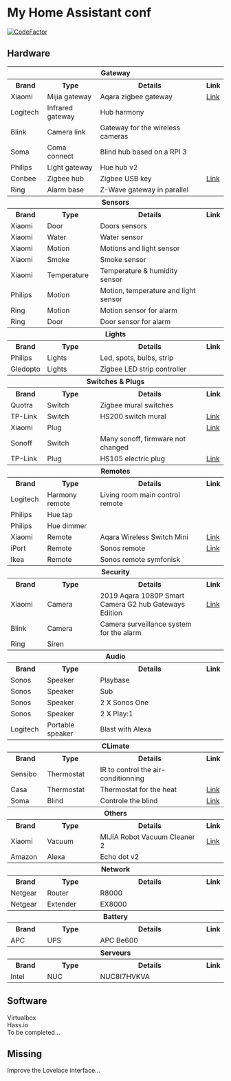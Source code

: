 # My Home Assistant conf
[![CodeFactor](https://www.codefactor.io/repository/github/lbouriez/hassio-home-assistant_config/badge)](https://www.codefactor.io/repository/github/lbouriez/hassio-home-assistant_config)

## Hardware
<table>
    <tr>
        <th colspan="4">Gateway</th>
    </tr>
    <tr>
        <th>Brand</th>
        <th>Type</th>
        <th>Details</th>
        <th>Link</th>
    </tr>
    <tr>
        <td>Xiaomi</td>
        <td>Mijia gateway</td>
        <td>Aqara zigbee gateway</td>
        <td><a href="https://www.aliexpress.com/item/32635362864.html?spm=a2g0s.9042311.0.0.27424c4dJ8VS7Z">Link</a></td>
    </tr>
    <tr>
        <td>Logitech</td>
        <td>Infrared gateway</td>
        <td>Hub harmony</td>
        <td></td>
    </tr>
    <tr>
        <td>Blink</td>
        <td>Camera link</td>
        <td>Gateway for the wireless cameras</td>
        <td></td>
    </tr>
    <tr>
        <td>Soma</td>
        <td>Coma connect</td>
        <td>Blind hub based on a RPI 3</td>
        <td></td>
    </tr>
    <tr>
        <td>Philips</td>
        <td>Light gateway</td>
        <td>Hue hub v2</td>
        <td></td>
    </tr>
    <tr>
        <td>Conbee</td>
        <td>Zigbee hub</td>
        <td>Zigbee USB key</td>
        <td><a href="https://phoscon.de/en/conbee2">Link</a></td>
    </tr>
    <tr>
        <td>Ring</td>
        <td>Alarm base</td>
        <td>Z-Wave gateway in parallel</td>
        <td></td>
    </tr>
    <tr>
        <th colspan="4">Sensors</th>
    </tr>
    <tr>
        <th>Brand</th>
        <th>Type</th>
        <th>Details</th>
        <th>Link</th>
    </tr>
    <tr>
        <td>Xiaomi</td>
        <td>Door</td>
        <td>Doors sensors</td>
        <td></td>
    </tr>
    <tr>
        <td>Xiaomi</td>
        <td>Water</td>
        <td>Water sensor</td>
        <td></td>
    </tr>
    <tr>
        <td>Xiaomi</td>
        <td>Motion</td>
        <td>Motions and light sensor</td>
        <td></td>
    </tr>
    <tr>
        <td>Xiaomi</td>
        <td>Smoke</td>
        <td>Smoke sensor</td>
        <td></td>
    </tr>
    <tr>
        <td>Xiaomi</td>
        <td>Temperature</td>
        <td>Temperature & humidity sensor</td>
        <td></td>
    </tr>
    <tr>
        <td>Philips</td>
        <td>Motion</td>
        <td>Motion, temperature and light sensor</td>
        <td></td>
    </tr>
    <tr>
        <td>Ring</td>
        <td>Motion</td>
        <td>Motion sensor for alarm</td>
        <td></td>
    </tr>
    <tr>
        <td>Ring</td>
        <td>Door</td>
        <td>Door sensor for alarm</td>
        <td></td>
    </tr>
    <tr>
        <th colspan="4">Lights</th>
    </tr>
    <tr>
        <th>Brand</th>
        <th>Type</th>
        <th>Details</th>
        <th>Link</th>
    </tr>
    <tr>
        <td>Philips</td>
        <td>Lights</td>
        <td>Led, spots, bulbs, strip</td>
        <td></td>
    </tr>
    <tr>
        <td>Gledopto</td>
        <td>Lights</td>
        <td>Zigbee LED strip controller</td>
        <td></td>
    </tr>
    <tr>
        <th colspan="4">Switches & Plugs</th>
    </tr>
    <tr>
        <th>Brand</th>
        <th>Type</th>
        <th>Details</th>
        <th>Link</th>
    </tr>
    <tr>
        <td>Quotra</td>
        <td>Switch</td>
        <td>Zigbee mural switches</td>
        <td></td>
    </tr>
    <tr>
        <td>TP-Link</td>
        <td>Switch</td>
        <td>HS200 switch mural</td>
        <td><a href="https://www.tp-link.com/ca/home-networking/smart-plug/hs200/">Link</a></td>
    </tr>
    <tr>
        <td>Xiaomi</td>
        <td>Plug</td>
        <td></td>
        <td><a href="https://www.aliexpress.com/item/32695956267.html">Link</a></td>
    </tr>
    <tr>
        <td>Sonoff</td>
        <td>Switch</td>
        <td>Many sonoff, firmware not changed</td>
        <td></td>
    </tr>
    <tr>
        <td>TP-Link</td>
        <td>Plug</td>
        <td>HS105 electric plug</td>
        <td><a href="https://www.tp-link.com/ca/home-networking/smart-plug/hs105/">Link</a></td>
    </tr>
    <tr>
        <th colspan="4">Remotes</th>
    </tr>
    <tr>
        <th>Brand</th>
        <th>Type</th>
        <th>Details</th>
        <th>Link</th>
    </tr>
    <tr>
        <td>Logitech</td>
        <td>Harmony remote</td>
        <td>Living room main control remote</td>
        <td></td>
    </tr>
    <tr>
        <td>Philips</td>
        <td>Hue tap</td>
        <td></td>
        <td></td>
    </tr>
    <tr>
        <td>Philips</td>
        <td>Hue dimmer</td>
        <td></td>
        <td></td>
    </tr>
    <tr>
        <td>Xiaomi</td>
        <td>Remote</td>
        <td>Aqara Wireless Switch Mini</td>
        <td><a href="https://www.aliexpress.com/item/32999952824.html">Link</a></td>
    </tr>
    <tr>
        <td>iPort</td>
        <td>Remote</td>
        <td>Sonos remote</td>
        <td><a href="https://iportproducts.com/xpress">Link</a></td>
    </tr>
    <tr>
        <td>Ikea</td>
        <td>Remote</td>
        <td>Sonos remote symfonisk</td>
        <td></td>
    </tr>
    <tr>
        <th colspan="4">Security</th>
    </tr>
    <tr>
        <th>Brand</th>
        <th>Type</th>
        <th>Details</th>
        <th>Link</th>
    </tr>
    <tr>
        <td>Xiaomi</td>
        <td>Camera</td>
        <td>2019 Aqara 1080P Smart Camera G2 hub Gateways Edition</td>
        <td><a href="https://www.aliexpress.com/item/32993932041.html?spm=a2g0s.9042311.0.0.27426c37RVPJpl">Link</a></td>
    </tr>
    <tr>
        <td>Blink</td>
        <td>Camera</td>
        <td>Camera surveillance system for the alarm</td>
        <td></td>
    </tr>
    <tr>
        <td>Ring</td>
        <td>Siren</td>
        <td></td>
        <td></td>
    </tr>
    <tr>
        <th colspan="4">Audio</th>
    </tr>
    <tr>
        <th>Brand</th>
        <th>Type</th>
        <th>Details</th>
        <th>Link</th>
    </tr>
    <tr>
        <td>Sonos</td>
        <td>Speaker</td>
        <td>Playbase</td>
        <td></td>
    </tr>
    <tr>
        <td>Sonos</td>
        <td>Speaker</td>
        <td>Sub</td>
        <td></td>
    </tr>
    <tr>
        <td>Sonos</td>
        <td>Speaker</td>
        <td>2 X Sonos One</td>
        <td></td>
    </tr>
    <tr>
        <td>Sonos</td>
        <td>Speaker</td>
        <td>2 X Play:1</td>
        <td></td>
    </tr>
    <tr>
        <td>Logitech</td>
        <td>Portable speaker</td>
        <td>Blast with Alexa</td>
        <td></td>
    </tr>
    <tr>
        <th colspan="4">CLimate</th>
    </tr>
    <tr>
        <th>Brand</th>
        <th>Type</th>
        <th>Details</th>
        <th>Link</th>
    </tr>
    <tr>
        <td>Sensibo</td>
        <td>Thermostat</td>
        <td>IR to control the air-conditionning</td>
        <td></td>
    </tr>
    <tr>
        <td>Casa</td>
        <td>Thermostat</td>
        <td>Thermostat for the heat</td>
        <td><a href="https://casa.energy/fr/caleo">Link</a></td>
    </tr>
    <tr>
        <td>Soma</td>
        <td>Blind</td>
        <td>Controle the blind</td>
        <td><a href="https://www.somasmarthome.com">Link</a></td>
    </tr>
     <tr>
        <th colspan="4">Others</th>
    </tr>
    <tr>
        <th>Brand</th>
        <th>Type</th>
        <th>Details</th>
        <th>Link</th>
    </tr>
    <tr>
        <td>Xiaomi</td>
        <td>Vacuum</td>
        <td>MIJIA Robot Vacuum Cleaner 2</td>
        <td><a href="https://www.aliexpress.com/item/32852382914.html?spm=a2g0s.9042311.0.0.27424c4d0HMoq9">Link</a></td>
    </tr>
    <tr>
        <td>Amazon</td>
        <td>Alexa</td>
        <td>Echo dot v2</td>
        <td></td>
    </tr>
    <tr>
        <th colspan="4">Network</th>
    </tr>
    <tr>
        <th>Brand</th>
        <th>Type</th>
        <th>Details</th>
        <th>Link</th>
    </tr>
    <tr>
        <td>Netgear</td>
        <td>Router</td>
        <td>R8000</td>
        <td></td>
    </tr>
    <tr>
        <td>Netgear</td>
        <td>Extender</td>
        <td>EX8000</td>
        <td></td>
    </tr>
    <tr>
        <th colspan="4">Battery</th>
    </tr>
    <tr>
        <th>Brand</th>
        <th>Type</th>
        <th>Details</th>
        <th>Link</th>
    </tr>
    <tr>
        <td>APC</td>
        <td>UPS</td>
        <td>APC Be600</td>
        <td></td>
    </tr>
     <tr>
        <th colspan="4">Serveurs</th>
    </tr>
    <tr>
        <th>Brand</th>
        <th>Type</th>
        <th>Details</th>
        <th>Link</th>
    </tr>
    <tr>
        <td>Intel</td>
        <td>NUC</td>
        <td>NUC8I7HVKVA</td>
        <td></td>
    </tr>
</table>

## Software
Virtualbox  
Hass.io  
To be completed...

## Missing
Improve the Lovelace interface...